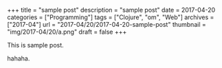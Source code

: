 +++
title = "sample post"
description = "sample post"
date = 2017-04-20
categories = ["Programming"]
tags = ["Clojure", "om", "Web"]
archives = ["2017-04"]
url = "2017-04/20/2017-04-20-sample-post"
thumbnail = "img/2017-04/20/a.png"
draft = false
+++

This is sample post.

<!--more-->

hahaha.

